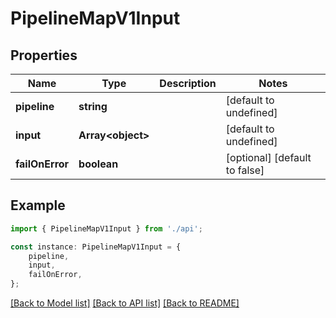 # PipelineMapV1Input


## Properties

Name | Type | Description | Notes
------------ | ------------- | ------------- | -------------
**pipeline** | **string** |  | [default to undefined]
**input** | **Array&lt;object&gt;** |  | [default to undefined]
**failOnError** | **boolean** |  | [optional] [default to false]

## Example

```typescript
import { PipelineMapV1Input } from './api';

const instance: PipelineMapV1Input = {
    pipeline,
    input,
    failOnError,
};
```

[[Back to Model list]](../README.md#documentation-for-models) [[Back to API list]](../README.md#documentation-for-api-endpoints) [[Back to README]](../README.md)
